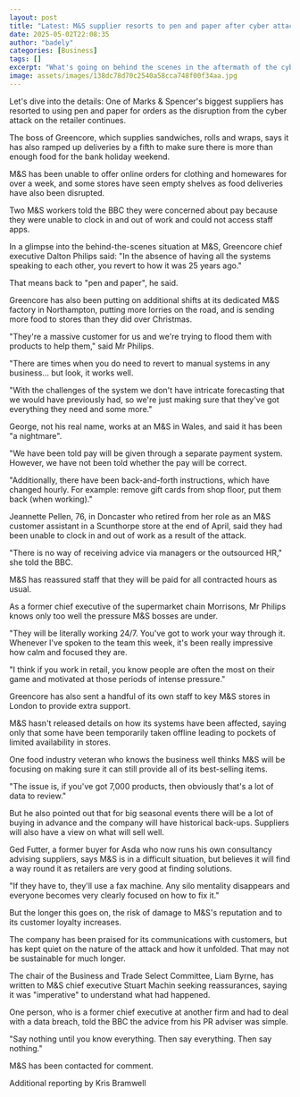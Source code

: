 ```yaml
---
layout: post
title: "Latest: M&S supplier resorts to pen and paper after cyber attack"
date: 2025-05-02T22:08:35
author: "badely"
categories: [Business]
tags: []
excerpt: "What's going on behind the scenes in the aftermath of the cyber attack on M&amp;S."
image: assets/images/138dc78d70c2540a58cca748f00f34aa.jpg
---
```


Let's dive into the details: One of Marks & Spencer's biggest suppliers has resorted to using pen and paper for orders as the disruption from the cyber attack on the retailer continues.

The boss of Greencore, which supplies sandwiches, rolls and wraps, says it has also ramped up deliveries by a fifth to make sure there is more than enough food for the bank holiday weekend. 

M&S has been unable to offer online orders for clothing and homewares for over a week, and some stores have seen empty shelves as food deliveries have also been disrupted.

Two M&S workers told the BBC they were concerned about pay because they were unable to clock in and out of work and could not access staff apps.

In a glimpse into the behind-the-scenes situation at M&S, Greencore chief executive Dalton Philips said: "In the absence of having all the systems speaking to each other, you revert to how it was 25 years ago."

That means back to "pen and paper", he said.

Greencore has also been putting on additional shifts at its dedicated M&S factory in Northampton, putting more lorries on the road, and is sending more food to stores than they did over Christmas.

"They're a massive customer for us and we're trying to flood them with products to help them," said Mr Philips.

"There are times when you do need to revert to manual systems in any business... but look, it works well.

"With the challenges of the system we don't have intricate forecasting that we would have previously had, so we're just making sure that they've got everything they need and some more."

George, not his real name, works at an M&S in Wales, and said it has been "a nightmare".

"We have been told pay will be given through a separate payment system. However, we have not been told whether the pay will be correct.

"Additionally, there have been back-and-forth instructions, which have changed hourly. For example: remove gift cards from shop floor, put them back (when working)."

Jeannette Pellen, 76, in Doncaster who retired from her role as an M&S customer assistant in a Scunthorpe store at the end of April, said they had been unable to clock in and out of work as a result of the attack.

"There is no way of receiving advice via managers or the outsourced HR," she told the BBC.

M&S has reassured staff that they will be paid for all contracted hours as usual.

As a former chief executive of the supermarket chain Morrisons, Mr Philips knows only too well the pressure M&S bosses are under.

"They will be literally working 24/7. You've got to work your way through it. Whenever I've spoken to the team this week, it's been really impressive how calm and focused they are.

"I think if you work in retail, you know people are often the most on their game and motivated at those periods of intense pressure."

Greencore has also sent a handful of its own staff to key M&S stores in London to provide extra support.

M&S hasn't released details on how its systems have been affected, saying only that some have been temporarily taken offline leading to pockets of limited availability in stores.

One food industry veteran who knows the business well thinks M&S will be focusing on making sure it can still provide all of its best-selling items.

"The issue is, if you've got 7,000 products, then obviously that's a lot of data to review."

But he also pointed out that for big seasonal events there will be a lot of buying in advance and the company will have historical back-ups. Suppliers will also have a view on what will sell well.

Ged Futter, a former buyer for Asda who now runs his own consultancy advising suppliers, says M&S is in a difficult situation, but believes it will find a way round it as retailers are very good at finding solutions.

"If they have to, they'll use a fax machine. Any silo mentality disappears and everyone becomes very clearly focused on how to fix it."

But the longer this goes on, the risk of damage to M&S's reputation and to its customer loyalty increases.

The company has been praised for its communications with customers, but has kept quiet on the nature of the attack and how it unfolded. That may not be sustainable for much longer.

The chair of the Business and Trade Select Committee, Liam Byrne, has written to M&S chief executive Stuart Machin seeking reassurances, saying it was "imperative" to understand what had happened.

One person, who is a former chief executive at another firm and had to deal with a data breach, told the BBC the advice from his PR adviser was simple.

"Say nothing until you know everything. Then say everything. Then say nothing."

M&S has been contacted for comment. 

Additional reporting by Kris Bramwell 

